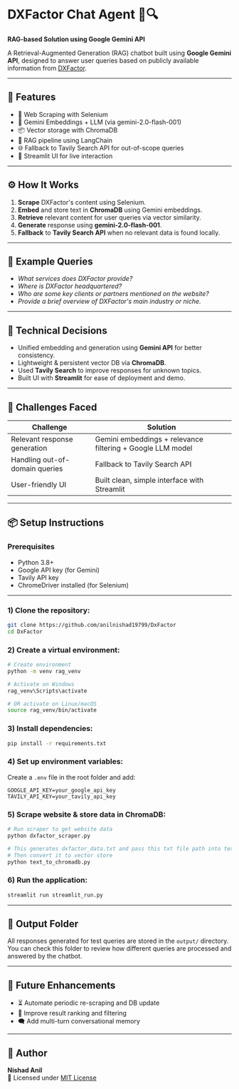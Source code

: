 # DXFactor Chat Agent 🤖🔍  
**RAG-based Solution using Google Gemini API**

A Retrieval-Augmented Generation (RAG) chatbot built using **Google Gemini API**, designed to answer user queries based on publicly available information from [DXFactor](https://dxfactor.com/).

---

## 🚀 Features
- 🔎 Web Scraping with Selenium  
- 🧠 Gemini Embeddings + LLM (via gemini-2.0-flash-001)  
- 📦 Vector storage with ChromaDB  
- 🔁 RAG pipeline using LangChain  
- 🌐 Fallback to Tavily Search API for out-of-scope queries  
- 💬 Streamlit UI for live interaction  

---

## ⚙️ How It Works
1. **Scrape** DXFactor's content using Selenium.  
2. **Embed** and store text in **ChromaDB** using Gemini embeddings.  
3. **Retrieve** relevant content for user queries via vector similarity.  
4. **Generate** response using **gemini-2.0-flash-001**.  
5. **Fallback** to **Tavily Search API** when no relevant data is found locally.  

---

## 🧪 Example Queries
- *What services does DXFactor provide?*  
- *Where is DXFactor headquartered?*  
- *Who are some key clients or partners mentioned on the website?*  
- *Provide a brief overview of DXFactor's main industry or niche.*  

---

## 🧠 Technical Decisions
- Unified embedding and generation using **Gemini API** for better consistency.  
- Lightweight & persistent vector DB via **ChromaDB**.  
- Used **Tavily Search** to improve responses for unknown topics.  
- Built UI with **Streamlit** for ease of deployment and demo.  

---

## 🧩 Challenges Faced
| Challenge                            | Solution                                       |
|-------------------------------------|------------------------------------------------|
| Relevant response generation        | Gemini embeddings + relevance filtering + Google LLM model |
| Handling out-of-domain queries      | Fallback to Tavily Search API                 |
| User-friendly UI                    | Built clean, simple interface with Streamlit  |

---

## 📦 Setup Instructions

### Prerequisites
- Python 3.8+  
- Google API key (for Gemini)  
- Tavily API key  
- ChromeDriver installed (for Selenium)  

---

### 1) Clone the repository:
```bash
git clone https://github.com/anilnishad19799/DxFactor
cd DxFactor
```

### 2) Create a virtual environment:
```bash
# Create environment
python -m venv rag_venv

# Activate on Windows
rag_venv\Scripts\activate

# OR activate on Linux/macOS
source rag_venv/bin/activate
```

### 3) Install dependencies:
```bash
pip install -r requirements.txt
```

### 4) Set up environment variables:
Create a `.env` file in the root folder and add:
```
GOOGLE_API_KEY=your_google_api_key
TAVILY_API_KEY=your_tavily_api_key
```

### 5) Scrape website & store data in ChromaDB:
```bash
# Run scraper to get website data
python dxfactor_scraper.py

# This generates dxfactor_data.txt and pass this txt file path into text_to_chromadb.py
# Then convert it to vector store
python text_to_chromadb.py
```

### 6) Run the application:
```bash
streamlit run streamlit_run.py
```

---

## 📂 Output Folder

All responses generated for test queries are stored in the `output/` directory.  
You can check this folder to review how different queries are processed and answered by the chatbot.

---

## 🔮 Future Enhancements
- ⏳ Automate periodic re-scraping and DB update  
- 🧠 Improve result ranking and filtering  
- 🗨️ Add multi-turn conversational memory  

---

## 👤 Author
**Nishad Anil**  
📄 Licensed under [MIT License](LICENSE)
